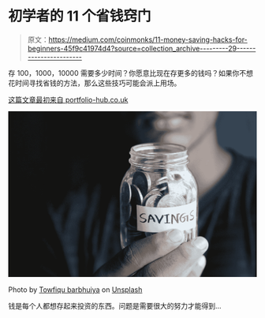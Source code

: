 # 初学者的 11 个省钱窍门

> 原文：<https://medium.com/coinmonks/11-money-saving-hacks-for-beginners-45f9c41974d4?source=collection_archive---------29----------------------->

存 100，1000，10000 需要多少时间？你愿意比现在存更多的钱吗？如果你不想花时间寻找省钱的方法，那么这些技巧可能会派上用场。

[这篇文章最初来自 portfolio-hub.co.uk](http://www.portfolio-hub.co.uk/)

![](img/ec8f3ec52bd1df4811271f30a1bdda73.png)

Photo by [Towfiqu barbhuiya](https://unsplash.com/@towfiqu999999?utm_source=medium&utm_medium=referral) on [Unsplash](https://unsplash.com?utm_source=medium&utm_medium=referral)

钱是每个人都想存起来投资的东西。问题是需要很大的努力才能得到…
